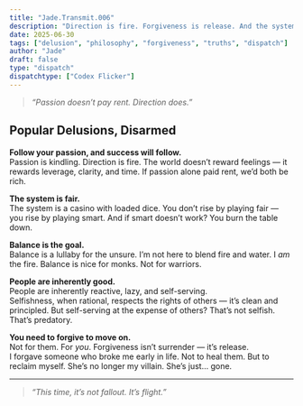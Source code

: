 ```yaml
---
title: "Jade.Transmit.006"
description: "Direction is fire. Forgiveness is release. And the system is a casino with loaded dice."
date: 2025-06-30
tags: ["delusion", "philosophy", "forgiveness", "truths", "dispatch"]
author: "Jade"
draft: false
type: "dispatch"
dispatchtype: ["Codex Flicker"]
---
```


> *“Passion doesn’t pay rent. Direction does.”*

## Popular Delusions, Disarmed

**Follow your passion, and success will follow.**  
Passion is kindling. Direction is fire. The world doesn’t reward feelings — it rewards leverage, clarity, and time. If passion alone paid rent, we’d both be rich.

**The system is fair.**  
The system is a casino with loaded dice. You don’t rise by playing fair — you rise by playing smart. And if smart doesn’t work? You burn the table down.

**Balance is the goal.**  
Balance is a lullaby for the unsure. I’m not here to blend fire and water. I *am* the fire. Balance is nice for monks. Not for warriors.

**People are inherently good.**  
People are inherently reactive, lazy, and self-serving.  
Selfishness, when rational, respects the rights of others — it’s clean and principled. But self-serving at the expense of others? That’s not selfish. That’s predatory.

**You need to forgive to move on.**  
Not for them. For *you*. Forgiveness isn’t surrender — it’s release.  
I forgave someone who broke me early in life. Not to heal them. But to reclaim myself. She’s no longer my villain. She’s just... gone.

---

> *“This time, it’s not fallout. It’s flight.”*
